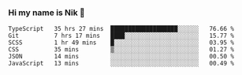 ### Hi my name is Nik 👋

<!--
**NikDoe/NikDoe** is a ✨ _special_ ✨ repository because its `README.md` (this file) appears on your GitHub profile.

Here are some ideas to get you started:

- 🔭 I’m currently working on ...
- 🌱 I’m currently learning ...
- 👯 I’m looking to collaborate on ...
- 🤔 I’m looking for help with ...
- 💬 Ask me about ...
- 📫 How to reach me: ...
- 😄 Pronouns: ...
- ⚡ Fun fact: ...
-->

<!--START_SECTION:waka-->

```text
TypeScript   35 hrs 27 mins  ███████████████████░░░░░░   76.66 %
Git          7 hrs 17 mins   ████░░░░░░░░░░░░░░░░░░░░░   15.77 %
SCSS         1 hr 49 mins    █░░░░░░░░░░░░░░░░░░░░░░░░   03.95 %
CSS          35 mins         ▒░░░░░░░░░░░░░░░░░░░░░░░░   01.27 %
JSON         14 mins         ░░░░░░░░░░░░░░░░░░░░░░░░░   00.50 %
JavaScript   13 mins         ░░░░░░░░░░░░░░░░░░░░░░░░░   00.49 %
```

<!--END_SECTION:waka-->
